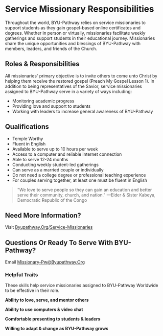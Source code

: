 # Service Missionary Responsibilities

Throughout the world, BYU-Pathway relies on service missionaries to support students as they gain gospel-based online certificates and degrees. Whether in person or virtually, missionaries facilitate weekly gatherings and support students in their educational journey. Missionaries share the unique opportunities and blessings of BYU-Pathway with members, leaders, and friends of the Church.

## Roles & Responsibilities

All missionaries' primary objective is to invite others to come unto Christ by helping them receive the restored gospel (Preach My Gospel Lesson 1). In addition to being representatives of the Savior, service missionaries assigned to BYU-Pathway serve in a variety of ways including:

- Monitoring academic progress
- Providing love and support to students
- Working with leaders to increase general awareness of BYU-Pathway

## Qualifications

- Temple Worthy
- Fluent in English
- Available to serve up to 10 hours per week
- Access to a computer and reliable internet connection
- Able to serve 12-24 months
- Conducting weekly student-led gatherings
- Can serve as a married couple or individually
- Do not need a college degree or professional teaching experience
- For couples serving together, at least one must be fluent in English

> "We love to serve people so they can gain an education and better serve their community, church, and nation." —Elder & Sister Kabeya, Democratic Republic of the Congo

## Need More Information?

Visit [Byupathway.Org/Service-Missionaries](Byupathway.Org/Service-Missionaries)

## Questions Or Ready To Serve With BYU-Pathway?

Email [Missionary-Pw@Byupathway.Org](mailto:Missionary-Pw@Byupathway.Org)

### Helpful Traits

These skills help service missionaries assigned to BYU-Pathway Worldwide to be effective in their role.

**Ability to love, serve, and mentor others**

**Ability to use computers & video chat**

**Comfortable presenting to students & leaders**

**Willing to adapt & change as BYU-Pathway grows**

